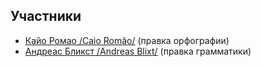 ## Участники

 - [Кайо Ромао /Caio Romão/][1] (правка орфографии)
 - [Андреас Бликст /Andreas Blixt/][2] (правка грамматики)

[1]: https://github.com/caio
[2]: https://github.com/blixt

